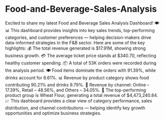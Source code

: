 # Food-and-Beverage-Sales-Analysis
Excited to share my latest Food and Beverage Sales Analysis Dashboard! 🍽📊 This dashboard provides insights into key sales trends, top-performing categories, and customer preferences — helping decision-makers drive data-informed strategies in the F&amp;B sector.
Here are some of the key highlights:
💰 The total revenue generated is $17.91M, showing strong business growth.
💳 The average ticket price stands at $340.70, reflecting healthy customer spending.
📦 A total of 53K orders were recorded during the analysis period.
🍽️ Food items dominate the orders with 91.39%, while drinks account for 8.61%.
📊 Revenue by product category shows food contributing 90.21% and drinks 9.79%.
🛒 Revenue by channel: Online – 17.39%, Retail – 48.56%, and Others – 34.05%.
🌾 The top-performing product group is Wheat Flour, generating a total revenue of $4,473,240.84.
📈 This dashboard provides a clear view of category performance, sales distribution, and channel contributions — helping identify key growth opportunities and optimize business strategies.
